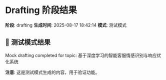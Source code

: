 # Drafting 阶段结果

**阶段**: drafting
**生成时间**: 2025-08-17 18:42:14
**模式**: 测试模式

## 📝 测试模式结果

Mock drafting completed for topic: 基于深度学习的智能客服情感识别与响应优化系统

**注意**: 这是测试模式生成的内容，用于验证功能。